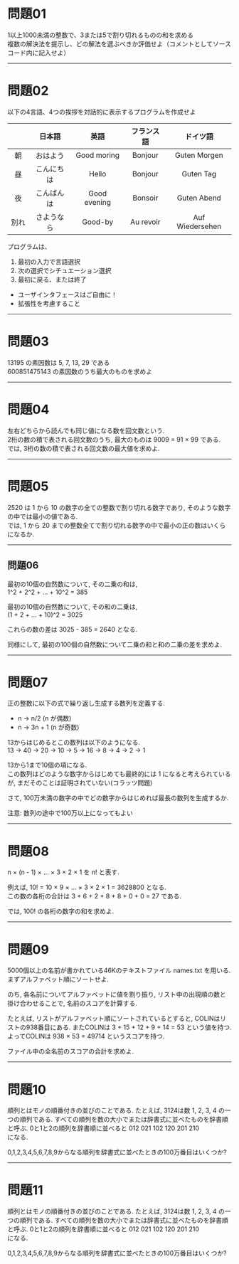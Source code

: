 # 問題01
1以上1000未満の整数で、3または5で割り切れるものの和を求める<br>
複数の解決法を提示し、どの解法を選ぶべきか評価せよ（コメントとしてソースコード内に記入せよ）

---------------

# 問題02
以下の4言語、4つの挨拶を対話的に表示するプログラムを作成せよ

| 　　 |  日本語   |     英語      | フランス語  |    ドイツ語      |
|:---:|:--------:|:------------: |:---------:|:--------------:|
| 朝　 | おはよう　 | Good moring  |  Bonjour  |  Guten Morgen   |
| 昼　 | こんにちは |    Hello     |  Bonjour  |    Guten Tag    |
| 夜　 | こんばんは | Good evening |  Bonsoir  |   Guten Abend   |
| 別れ | さようなら |   Good-by    | Au revoir | Auf Wiedersehen |

プログラムは、
1. 最初の入力で言語選択
1. 次の選択でシチュエーション選択
1. 最初に戻る、または終了

- ユーザインタフェースはご自由に！
- 拡張性を考慮すること

---------------
# 問題03
13195 の素因数は 5, 7, 13, 29 である<br>
600851475143 の素因数のうち最大のものを求めよ

---------------

# 問題04
左右どちらから読んでも同じ値になる数を回文数という.<br>
2桁の数の積で表される回文数のうち, 最大のものは 9009 = 91 × 99 である.<br>
では, 3桁の数の積で表される回文数の最大値を求めよ.<br>

---------------

# 問題05
2520 は 1 から 10 の数字の全ての整数で割り切れる数字であり, そのような数字の中では最小の値である.<br>
では, 1 から 20 までの整数全てで割り切れる数字の中で最小の正の数はいくらになるか.

---------------

## 問題06
最初の10個の自然数について, その二乗の和は,<br>
1^2 + 2^2 + ... + 10^2 = 385

最初の10個の自然数について, その和の二乗は,<br>
(1 + 2 + ... + 10)^2 = 3025

これらの数の差は 3025 - 385 = 2640 となる.<br>

同様にして, 最初の100個の自然数について二乗の和と和の二乗の差を求めよ.<br>

---------------

# 問題07
正の整数に以下の式で繰り返し生成する数列を定義する.

-    n → n/2 (n が偶数)
-    n → 3n + 1 (n が奇数)

13からはじめるとこの数列は以下のようになる.<br>
13 → 40 → 20 → 10 → 5 → 16 → 8 → 4 → 2 → 1<br>

13から1まで10個の項になる. <br>
この数列はどのような数字からはじめても最終的には 1 になると考えられているが, まだそのことは証明されていない(コラッツ問題)<br>

さて, 100万未満の数字の中でどの数字からはじめれば最長の数列を生成するか.<br>

注意: 数列の途中で100万以上になってもよい<br>

---------------

# 問題08
n × (n - 1) × ... × 3 × 2 × 1 を n! と表す.<br>

例えば, 10! = 10 × 9 × ... × 3 × 2 × 1 = 3628800 となる.<br>
この数の各桁の合計は 3 + 6 + 2 + 8 + 8 + 0 + 0 = 27 である.<br>

では, 100! の各桁の数字の和を求めよ.<br>

---------------

# 問題09
5000個以上の名前が書かれている46Kのテキストファイル names.txt を用いる. まずアルファベット順にソートせよ.<br>

のち, 各名前についてアルファベットに値を割り振り, リスト中の出現順の数と掛け合わせることで, 名前のスコアを計算する.<br>

たとえば, リストがアルファベット順にソートされているとすると, COLINはリストの938番目にある. またCOLINは 3 + 15 + 12 + 9 + 14 = 53 という値を持つ. よってCOLINは 938 × 53 = 49714 というスコアを持つ.<br>

ファイル中の全名前のスコアの合計を求めよ.<br>

---------------

# 問題10
順列とはモノの順番付きの並びのことである. たとえば, 3124は数 1, 2, 3, 4 の一つの順列である. すべての順列を数の大小でまたは辞書式に並べたものを辞書順と呼ぶ. 0と1と2の順列を辞書順に並べると<bbr>
012 021 102 120 201 210<br>
になる.<br>

0,1,2,3,4,5,6,7,8,9からなる順列を辞書式に並べたときの100万番目はいくつか?<br>

---------------

# 問題11
順列とはモノの順番付きの並びのことである. たとえば, 3124は数 1, 2, 3, 4 の一つの順列である. すべての順列を数の大小でまたは辞書式に並べたものを辞書順と呼ぶ. 0と1と2の順列を辞書順に並べると<bbr>
012 021 102 120 201 210<br>
になる.<br>

0,1,2,3,4,5,6,7,8,9からなる順列を辞書式に並べたときの100万番目はいくつか?<br>
